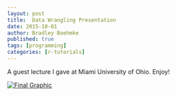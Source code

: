 ```yaml
---
layout: post
title:  Data Wrangling Presentation
date: 2015-10-01
author: Bradley Boehmke
published: true
tags: [programming]
categories: [r-tutorials]
---
```


A guest lecture I gave at Miami University of Ohio. Enjoy!

[![Final Graphic](http://bradleyboehmke.github.io/figure/source/data-wrangling-presentation/2015-12-28-data-wrangling-presentation/presentation.png)](http://rpubs.com/bradleyboehmke/data_processing)

<!--more-->
